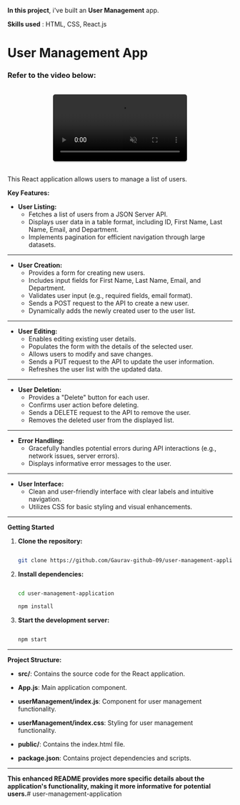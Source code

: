 **In this project**, i've built an **User Management** app.

**Skills used** : HTML, CSS, React.js

# User Management App


### Refer to the video below:



<br/>
<div style="text-align: center;">
  <video style="border-radius:5px; max-width:80%;box-shadow:0 2.8px 2.2px rgba(0, 0, 0, 0.12);outline:none;" loop="true" autoplay="autoplay" controls="controls" muted>
    <source src="screen-recording.mp4" type="video/mp4">
  </video>
</div>
<br/>


This React application allows users to manage a list of users. 

**Key Features:**

* **User Listing:**
    * Fetches a list of users from a JSON Server API.
    * Displays user data in a table format, including ID, First Name, Last Name, Email, and Department.
    * Implements pagination for efficient navigation through large datasets.

-----------------------------------------

* **User Creation:**
    * Provides a form for creating new users.
    * Includes input fields for First Name, Last Name, Email, and Department.
    * Validates user input (e.g., required fields, email format).
    * Sends a POST request to the API to create a new user.
    * Dynamically adds the newly created user to the user list.


----------------------------------------
* **User Editing:**
    * Enables editing existing user details.
    * Populates the form with the details of the selected user.
    * Allows users to modify and save changes.
    * Sends a PUT request to the API to update the user information.
    * Refreshes the user list with the updated data.

-----------------------------------------

* **User Deletion:**
    * Provides a "Delete" button for each user.
    * Confirms user action before deleting.
    * Sends a DELETE request to the API to remove the user.
    * Removes the deleted user from the displayed list.


--------------------------------------------
* **Error Handling:**
    * Gracefully handles potential errors during API interactions (e.g., network issues, server errors).
    * Displays informative error messages to the user.


----------------------------------------------------

* **User Interface:**
    * Clean and user-friendly interface with clear labels and intuitive navigation.
    * Utilizes CSS for basic styling and visual enhancements.

-------------------------------------------

**Getting Started**

1. **Clone the repository:**
   ```bash

   git clone https://github.com/Gaurav-github-09/user-management-application.git

2. **Install dependencies:**
   ```bash

   cd user-management-application

   npm install

3. **Start the development server:**
   ```bash

   npm start

---------------------------------

**Project Structure:**

- **src/**: Contains the source code for the React application.
* **App.js**: Main application component.
+ **userManagement/index.js**: Component for user management functionality.
- **userManagement/index.css**: Styling for user management functionality.
* **public/**: Contains the index.html file.
+ **package.json**: Contains project dependencies and scripts.

------------------------------------------------------

**This enhanced README provides more specific details about the application's functionality, making it more informative for potential users.**#   u s e r - m a n a g e m e n t - a p p l i c a t i o n  
 